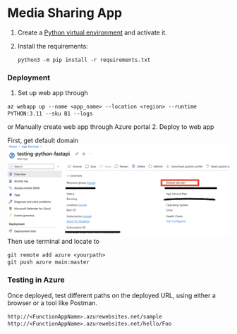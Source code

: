 # Media Sharing App

1. Create a [Python virtual environment](https://docs.python.org/3/tutorial/venv.html#creating-virtual-environments) and activate it.

2. Install the requirements:

    ```shell
    python3 -m pip install -r requirements.txt
    ```

### Deployment
1. Set up web app through</br>
```shell
az webapp up --name <app_name> --location <region> --runtime PYTHON:3.11 --sku B1 --logs
```

or Manually create web app through Azure portal
2. Deploy to web app

First, get default domain
<img src="others/Azure_domain.png">
Then use terminal and locate to 
```shell
git remote add azure <yourpath>
git push azure main:master
```

### Testing in Azure

Once deployed, test different paths on the deployed URL, using either a browser or a tool like Postman.

```
http://<FunctionAppName>.azurewebsites.net/sample
http://<FunctionAppName>.azurewebsites.net/hello/Foo
```
